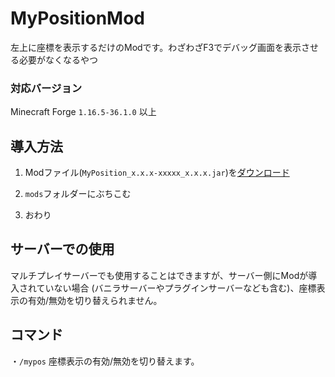 # MyPositionMod
左上に座標を表示するだけのModです。わざわざF3でデバッグ画面を表示させる必要がなくなるやつ

### 対応バージョン
Minecraft Forge `1.16.5-36.1.0` 以上

## 導入方法
1. Modファイル(`MyPosition_x.x.x-xxxxx_x.x.x.jar`)を[ダウンロード](https://github.com/Milkeyyy/MyPositionMod/releases)

2. `mods`フォルダーにぶちこむ

3. おわり

## サーバーでの使用
マルチプレイサーバーでも使用することはできますが、サーバー側にModが導入されていない場合 (バニラサーバーやプラグインサーバーなども含む)、座標表示の有効/無効を切り替えられません。

## コマンド
・`/mypos` 座標表示の有効/無効を切り替えます。
